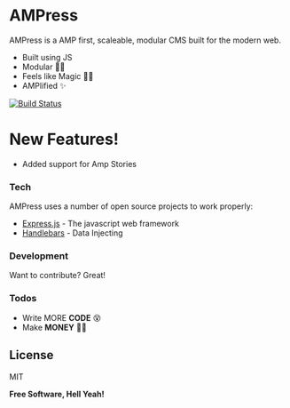 # AMPress


AMPress is a AMP first, scaleable, modular CMS built for the modern web.

  - Built using JS 
  - Modular 🐱‍👤
  - Feels like Magic 🐱‍🚀
  - AMPlified ✨

[![Build Status](https://travis-ci.org/joemccann/dillinger.svg?branch=master)](https://travis-ci.org/joemccann/dillinger)

# New Features!

  - Added support for Amp Stories

### Tech

AMPress uses a number of open source projects to work properly:
* [Express.js](https://expressjs.com) - The javascript web framework
* [Handlebars](https://handlebarsjs.com/) - Data Injecting


### Development

Want to contribute? Great!

### Todos

 - Write MORE **CODE** 😵
 - Make **MONEY** 🤑🤑

License
----

MIT


**Free Software, Hell Yeah!**



